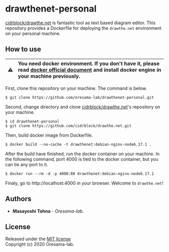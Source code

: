 # drawthenet-personal
[cidrblock/drawthe.net](https://github.com/cidrblock/drawthe.net) is fantastic tool as text based diagram editor. This repository provides a Dockerfile for deploying the `drawthe.net` environment on your personal machine.

## How to use

⚠ | You need docker environment. If you don't have it, please read [docker official document](https://docs.docker.com/get-docker/) and install docker engine in your machine previously.
:--: | :--

First, clone this repository on your machine. The command is below.

```
$ git clone https://github.com/oresama-lab/drawthenet-personal.git
```

Second, change directory and clone [cidrblock/drawthe.net](https://github.com/cidrblock/drawthe.net)'s repository on your machine.

```
$ cd drawthenet-personal
$ git clone https://github.com/cidrblock/drawthe.net.git
```

Then, build docker image from Dockerfile.

```
$ docker build --no-cache -t drawthenet:debian-nginx-node6.17.1 .
```

After the build have finished, run the docker container on your machine. In the following command, port 4000 is tied to the docker container, but you can tie any port to it.

```
$ docker run --rm -d -p 4000:80 drawthenet:debian-nginx-node6.17.1
```

Finaly, go to http://localhost:4000 in your browser. Welcome to `drawthe.net`!

## Authors

- **Masayoshi Tohna** - *Oresama-lab.*

## License

Released under the [MIT license](https://github.com/oresama-lab/drawthenet-personal/blob/main/LICENSE)  
Copyright (c) 2020 Oresama-lab.